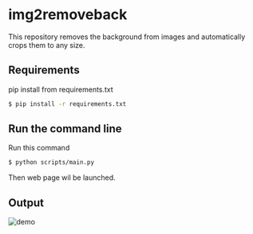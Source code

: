 # img2removeback
This repository removes the background from images and automatically crops them to any size.

## Requirements
pip install from requirements.txt
```bash
$ pip install -r requirements.txt
```

## Run the command line
Run this command
```bash
$ python scripts/main.py
```
Then web page wil be launched.

## Output
![demo](https://github.com/Jake110ii/img2removeback/assets/42618491/1e1c423a-898f-437b-ab9c-80eb527600ef)

